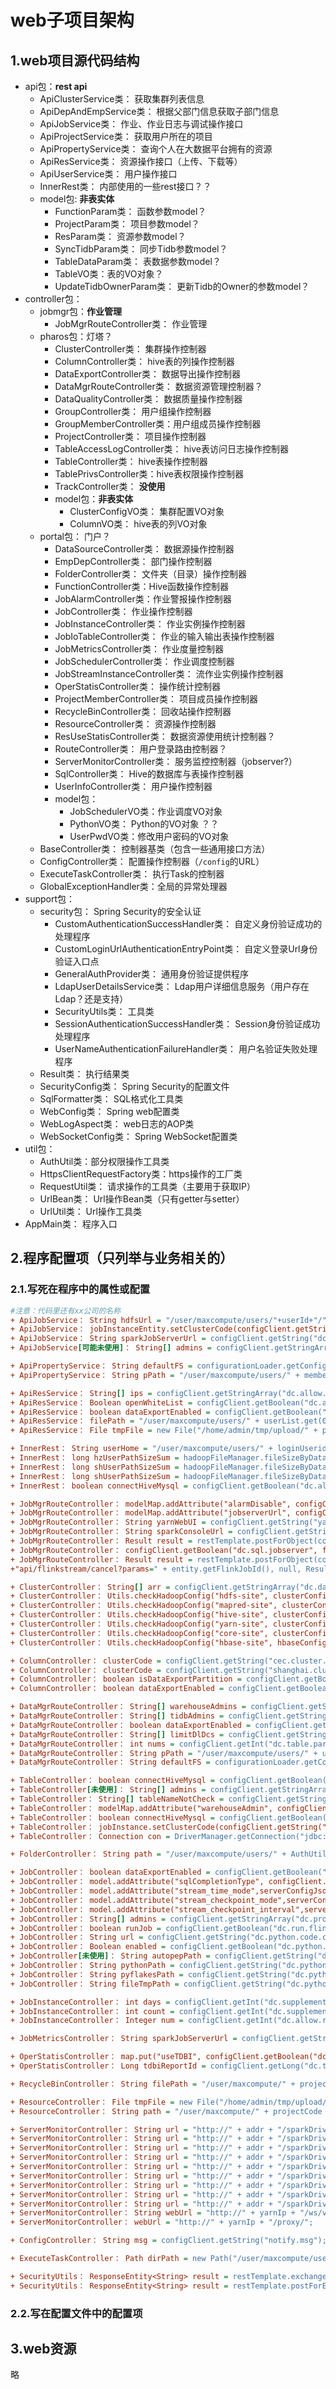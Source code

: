 web子项目架构
================================================================================

## 1.web项目源代码结构
+ api包：**rest api**
    - ApiClusterService类： 获取集群列表信息
    - ApiDepAndEmpService类： 根据父部门信息获取子部门信息
    - ApiJobService类： 作业、作业日志与调试操作接口
    - ApiProjectService类： 获取用户所在的项目
    - ApiPropertyService类： 查询个人在大数据平台拥有的资源
    - ApiResService类： 资源操作接口（上传、下载等）
    - ApiUserService类： 用户操作接口
    - InnerRest类： 内部使用的一些rest接口？？
    - model包: **非表实体**
        + FunctionParam类： 函数参数model？
        + ProjectParam类： 项目参数model？
        + ResParam类： 资源参数model？
        + SyncTidbParam类： 同步Tidb参数model？
        + TableDataParam类： 表数据参数model？
        + TableVO类：表的VO对象？
        + UpdateTidbOwnerParam类： 更新Tidb的Owner的参数model？
+ controller包：
    - jobmgr包：**作业管理**
        + JobMgrRouteController类： 作业管理
    - pharos包：灯塔？
        + ClusterController类： 集群操作控制器
        + ColumnController类： hive表的列操作控制器
        + DataExportController类： 数据导出操作控制器
        + DataMgrRouteController类： 数据资源管理控制器？
        + DataQualityController类： 数据质量操作控制器
        + GroupController类： 用户组操作控制器
        + GroupMemberController类：用户组成员操作控制器
        + ProjectController类： 项目操作控制器
        + TableAccessLogController类： hive表访问日志操作控制器
        + TableController类： hive表操作控制器
        + TablePrivsController类：hive表权限操作控制器
        + TrackController类： **没使用**
        + model包：**非表实体**
            - ClusterConfigVO类： 集群配置VO对象
            - ColumnVO类： hive表的列VO对象
    - portal包： 门户？
        + DataSourceController类： 数据源操作控制器
        + EmpDepController类： 部门操作控制器
        + FolderController类： 文件夹（目录）操作控制器
        + FunctionController类：Hive函数操作控制器
        + JobAlarmController类：作业警报操作控制器
        + JobController类： 作业操作控制器
        + JobInstanceController类： 作业实例操作控制器
        + JobIoTableController类： 作业的输入输出表操作控制器
        + JobMetricsController类： 作业度量控制器
        + JobSchedulerController类： 作业调度控制器
        + JobStreamInstanceController类： 流作业实例操作控制器
        + OperStatisController类： 操作统计控制器
        + ProjectMemberController类： 项目成员操作控制器
        + RecycleBinController类： 回收站操作控制器
        + ResourceController类： 资源操作控制器
        + ResUseStatisController类： 数据资源使用统计控制器？
        + RouteController类： 用户登录路由控制器？
        + ServerMonitorController类： 服务监控控制器（jobserver?）
        + SqlController类： Hive的数据库与表操作控制器
        + UserInfoController类： 用户操作控制器
        + model包：
            - JobSchedulerVO类：作业调度VO对象 
            - PythonVO类： Python的VO对象 ？？
            - UserPwdVO类：修改用户密码的VO对象 
    - BaseController类： 控制器基类（包含一些通用接口方法）
    - ConfigController类： 配置操作控制器（`/config`的URL）
    - ExecuteTaskController类： 执行Task的控制器
    - GlobalExceptionHandler类：全局的异常处理器
+ support包：
    - security包： Spring Security的安全认证
        + CustomAuthenticationSuccessHandler类： 自定义身份验证成功的处理程序
        + CustomLoginUrlAuthenticationEntryPoint类： 自定义登录Url身份验证入口点
        + GeneralAuthProvider类： 通用身份验证提供程序
        + LdapUserDetailsService类： Ldap用户详细信息服务（用户存在Ldap？还是支持）
        + SecurityUtils类： 工具类 
        + SessionAuthenticationSuccessHandler类： Session身份验证成功处理程序
        + UserNameAuthenticationFailureHandler类： 用户名验证失败处理程序
    - Result类： 执行结果类
    - SecurityConfig类： Spring Security的配置文件
    - SqlFormatter类： SQL格式化工具类
    - WebConfig类： Spring web配置类
    - WebLogAspect类： web日志的AOP类
    - WebSocketConfig类： Spring WebSocket配置类
+ util包：
    - AuthUtil类：部分权限操作工具类
    - HttpsClientRequestFactory类：https操作的工厂类
    - RequestUtil类： 请求操作的工具类（主要用于获取IP）
    - UrlBean类： Url操作Bean类（只有getter与setter）
    - UrlUtil类： Url操作工具类
+ AppMain类： 程序入口


## 2.程序配置项（只列举与业务相关的）

### 2.1.写死在程序中的属性或配置
```ini
#注意：代码里还有xx公司的名称 
+ ApiJobService： String hdfsUrl = "/user/maxcompute/users/"+userId+"/";
+ ApiJobService： jobInstanceEntity.setClusterCode(configClient.getString("dc.api.task.default.cluster.code"));
+ ApiJobService： String sparkJobServerUrl = configClient.getString("dc.spark.jobserver.url");
+ ApiJobService[可能未使用]： String[] admins = configClient.getStringArray("dc.project.super.admin");

+ ApiPropertyService： String defaultFS = configurationLoader.getConfiguration(dataCenter).get("fs.defaultFS");
+ ApiPropertyService： String pPath = "/user/maxcompute/users/" + member.getUserId();

+ ApiResService： String[] ips = configClient.getStringArray("dc.allow.download.ips");
+ ApiResService： Boolean openWhiteList = configClient.getBoolean("dc.allow.download.whiteList", true);
+ ApiResService： boolean dataExportEnabled = configClient.getBoolean("dc.export.data.enabled", false);
+ ApiResService： filePath = "/user/maxcompute/users/" + userList.get(0).getUserId() + location;
+ ApiResService： File tmpFile = new File("/home/admin/tmp/upload/" + projectCode + "-" + fileName);

+ InnerRest： String userHome = "/user/maxcompute/users/" + loginUserid;
+ InnerRest： long hzUserPathSizeSum = hadoopFileManager.fileSizeByDataCenter("cec", userPath); 
+ InnerRest： long shUserPathSizeSum = hadoopFileManager.fileSizeByDataCenter("shanghai", userPath);
+ InnerRest： long shUserPathSizeSum = hadoopFileManager.fileSizeByDataCenter("yinni", userPath);
+ InnerRest： boolean connectHiveMysql = configClient.getBoolean("dc.allow.connect.hive.mysql", true);

+ JobMgrRouteController： modelMap.addAttribute("alarmDisable", configClient.getBoolean("dc.job.alarm.checkbox.disable", true));
+ JobMgrRouteController： modelMap.addAttribute("jobserverUrl", configClient.getString("dc.spark.jobserver.url"));
+ JobMgrRouteController： String yarnWebUI = configClient.getString("yarn.web.ui");
+ JobMgrRouteController： String sparkConsoleUrl = configClient.getString("dc.spark.console.url");
+ JobMgrRouteController： Result result = restTemplate.postForObject(configClient.getString("dc.alphax.apiUrl")+"api/alphax/cancel?params=" + entity.getFlinkJobId(), null, Result.class);
+ JobMgrRouteController： configClient.getBoolean("dc.sql.jobserver", false)) 
+ JobMgrRouteController： Result result = restTemplate.postForObject(configClient.getString("dc.flinkStream.apiUrl")
+"api/flinkstream/cancel?params=" + entity.getFlinkJobId(), null, Result.class);

+ ClusterController： String[] arr = configClient.getStringArray("dc.datacenter");
+ ClusterController： Utils.checkHadoopConfig("hdfs-site", clusterConfigVO.getHdfsConfig());
+ ClusterController： Utils.checkHadoopConfig("mapred-site", clusterConfigVO.getMapredConfig());
+ ClusterController： Utils.checkHadoopConfig("hive-site", clusterConfigVO.getHiveConfig());
+ ClusterController： Utils.checkHadoopConfig("yarn-site", clusterConfigVO.getYarnConfig());
+ ClusterController： Utils.checkHadoopConfig("core-site", clusterConfigVO.getCoreConfig());
+ ClusterController： Utils.checkHadoopConfig("hbase-site", hbaseConfig);

+ ColumnController： clusterCode = configClient.getString("cec.cluster.code", "cec-spark");
+ ColumnController： clusterCode = configClient.getString("shanghai.cluster.code", "shanghai-spark");
+ ColumnController： boolean isDataExportPartition = configClient.getBoolean("dc.export.data.partition.enabled", true);
+ ColumnController： boolean dataExportEnabled = configClient.getBoolean("dc.export.data.enabled", false);

+ DataMgrRouteController： String[] warehouseAdmins = configClient.getStringArray("dc.data.warehouse.admin");
+ DataMgrRouteController： String[] tidbAdmins = configClient.getStringArray("dc.tidb.admin");
+ DataMgrRouteController： boolean dataExportEnabled = configClient.getBoolean("dc.export.data.enabled", false);
+ DataMgrRouteController： String[] limitDlDcs = configClient.getStringArray("dc.limit.download.datacenter");
+ DataMgrRouteController： int nums = configClient.getInt("dc.table.partition.limit.nums", 2);
+ DataMgrRouteController： String pPath = "/user/maxcompute/users/" + userId;
+ DataMgrRouteController： String defaultFS = configurationLoader.getConfiguration(dataCenter).get("fs.defaultFS");

+ TableController： boolean connectHiveMysql = configClient.getBoolean("dc.allow.connect.hive.mysql", true);
+ TableController[未使用]： String[] admins = configClient.getStringArray("dc.data.warehouse.admin");
+ TableController： String[] tableNameNotCheck = configClient.getStringArray("dc.tableName.not.check");
+ TableController： modelMap.addAttribute("warehouseAdmin", configClient.getString("dc.data.warehouse.admin"));
+ TableController： boolean connectHiveMysql = configClient.getBoolean("dc.allow.connect.hive.mysql", true);
+ TableController： jobInstance.setClusterCode(configClient.getString("dc.api.task.default.cluster.code"));
+ TableController： Connection con = DriverManager.getConnection("jdbc:hive2://bigdata008:10000/default", "hive", "hive");

+ FolderController： String path = "/user/maxcompute/users/" + AuthUtil.currentUserName();

+ JobController： boolean dataExportEnabled = configClient.getBoolean("dc.export.data.enabled", false);
+ JobController： model.addAttribute("sqlCompletionType", configClient.getString("dc.sql.completion.type"));
+ JobController： model.addAttribute("stream_time_mode",serverConfigJsonObj.getString("time.characteristic"));
+ JobController： model.addAttribute("stream_checkpoint_mode",serverConfigJsonObj.getString("stream.flink.checkpoint.mode"));
+ JobController： model.addAttribute("stream_checkpoint_interval",serverConfigJsonObj.getString("stream.flink.checkpoint.interval"));
+ JobController： String[] admins = configClient.getStringArray("dc.project.super.admin");
+ JobController： boolean runJob = configClient.getBoolean("dc.run.flink.job.enabled", true);
+ JobController： String url = configClient.getString("dc.python.code.complete.url");
+ JobController： Boolean enabled = configClient.getBoolean("dc.python.code.complete.enabled", false);
+ JobController[未使用]： String autopepPath = configClient.getString("dc.python.autopep8.path");
+ JobController： String pythonPath = configClient.getString("dc.python.path");
+ JobController： String pyflakesPath = configClient.getString("dc.python.pyflakes.path");
+ JobController： String fileTmpPath = configClient.getString("dc.python.filetmp.path");

+ JobInstanceController： int days = configClient.getInt("dc.supplement.runing.days", 7);
+ JobInstanceController： int count = configClient.getInt("dc.supplement.runing.count", 100);
+ JobInstanceController： Integer num = configClient.getInt("dc.allow.running.instance.num", 8);

+ JobMetricsController： String sparkJobServerUrl = configClient.getString("dc.spark.jobserver.url");

+ OperStatisController： map.put("useTDBI", configClient.getBoolean("dc.tdbi.use.report", false));
+ OperStatisController： Long tdbiReportId = configClient.getLong("dc.tdbi.oper.report.id");

+ RecycleBinController： String filePath = "/user/maxcompute/" + projectCode + "/resources/" + id;

+ ResourceController： File tmpFile = new File("/home/admin/tmp/upload/" + projectCode + "-" + fileName);
+ ResourceController： String path = "/user/maxcompute/" + projectCode + "/resources/" + id + "/latest/" + fileName; 

+ ServerMonitorController： String url = "http://" + addr + "/sparkDriver/getRunTimeStageInfo";
+ ServerMonitorController： String url = "http://" + addr + "/sparkDriver/getSparkConfig";  
+ ServerMonitorController： String url = "http://" + addr + "/sparkDriver/getNodeInfo";
+ ServerMonitorController： String url = "http://" + addr + "/sparkDriver/getNodeInfo";
+ ServerMonitorController： String url = "http://" + addr + "/sparkDriver/getTaskInfo?stageId=" + stageId + "&stageTaskList=" + taskList;
+ ServerMonitorController： String url = "http://" + addr + "/sparkDriver/getRDDInfo";
+ ServerMonitorController： String url = "http://" + addr + "/sparkDriver/getAllStackTrace";
+ ServerMonitorController： String url = "http://" + addr + "/sparkDriver/getPythonStackTrace";
+ ServerMonitorController： String url = "http://" + addr + "/sparkDriver/getExecutorStackTrace?executorId=" + executorId;
+ ServerMonitorController： String webUrl = "http://" + yarnIp + "/ws/v1/cluster/apps"; 
+ ServerMonitorController： webUrl = "http://" + yarnIp + "/proxy/";

+ ConfigController： String msg = configClient.getString("notify.msg");

+ ExecuteTaskController： Path dirPath = new Path("/user/maxcompute/users/" + userId); 

+ SecurityUtils： ResponseEntity<String> result = restTemplate.exchange(configClient.getString("dc.platform.hamis.url")+"/platform/user/api/v2/hamis/platform/usermanager/queryUserName", HttpMethod.GET, requestEntity, String.class);
+ SecurityUtils： ResponseEntity<String> result = restTemplate.postForEntity(configClient.getString("dc.platform.hamis.url")+"/platform/user/api/v2/hamis/platform/usermanager/cancellation",new HttpEntity<String>("", headers), String.class);
```

### 2.2.写在配置文件中的配置项

## 3.web资源
略
